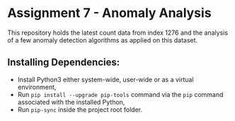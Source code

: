 # Assignment 7 - Anomaly Analysis
This repository holds the latest count data from index 1276 and the analysis of a few anomaly detection algorithms as applied on this dataset.

## **Installing Dependencies:**
* Install Python3 either system-wide, user-wide or as a virtual environment,
* Run `pip install --upgrade pip-tools` command via the `pip` command associated with the installed Python,
* Run `pip-sync` inside the project root folder.
